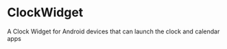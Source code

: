 ClockWidget
===========

A Clock Widget for Android devices that can launch the clock and calendar apps

